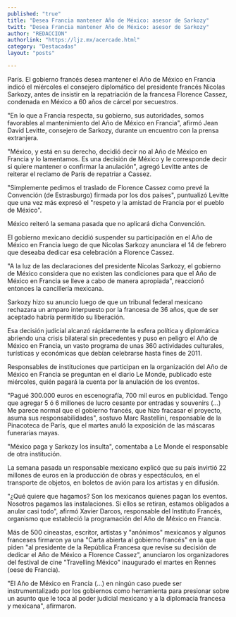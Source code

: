 ```yaml
---
published: "true"
title: "Desea Francia mantener Año de México: asesor de Sarkozy"
twitt: "Desea Francia mantener Año de México: asesor de Sarkozy"
author: "REDACCION"
authorlink: "https://ljz.mx/acercade.html"
category: "Destacadas"
layout: "posts"

---
```



  París. El gobierno francés desea mantener el Año de México en Francia indicó el miércoles el consejero diplomático del presidente francés Nicolas Sarkozy, antes de insistir en la repatriación de la francesa Florence Cassez, condenada en México a 60 años de cárcel por secuestros.



  "En lo que a Francia respecta, su gobierno, sus autoridades, somos favorables al mantenimiento del Año de México en Francia", afirmó Jean David Levitte, consejero de Sarkozy, durante un encuentro con la prensa extranjera.



  "México, y está en su derecho, decidió decir no al Año de México en Francia y lo lamentamos. Es una decisión de México y le corresponde decir si quiere mantener o confirmar la anulación", agregó Levitte antes de reiterar el reclamo de París de repatriar a Cassez.



  "Simplemente pedimos el traslado de Florence Cassez como prevé la Convención (de Estrasburgo) firmada por los dos países", puntualizó Levitte que una vez más expresó el "respeto y la amistad de Francia por el pueblo de México".



  México reiteró la semana pasada que no aplicará dicha Convención.



  El gobierno mexicano decidió suspender su participación en el Año de México en Francia luego de que Nicolas Sarkozy anunciara el 14 de febrero que deseaba dedicar esa celebración a Florence Cassez.



  "A la luz de las declaraciones del presidente Nicolas Sarkozy, el gobierno de México considera que no existen las condiciones para que el Año de México en Francia se lleve a cabo de manera apropiada", reaccionó entonces la cancillería mexicana.



  Sarkozy hizo su anuncio luego de que un tribunal federal mexicano rechazara un amparo interpuesto por la francesa de 36 años, que de ser aceptado habría permitido su liberación.



  Esa decisión judicial alcanzó rápidamente la esfera política y diplomática abriendo una crisis bilateral sin precedentes y puso en peligro el Año de México en Francia, un vasto programa de unas 360 actividades culturales, turísticas y económicas que debían celebrarse hasta fines de 2011.



  Responsables de instituciones que participan en la organización del Año de México en Francia se preguntan en el diario Le Monde, publicado este miércoles, quién pagará la cuenta por la anulación de los eventos.



  "Pagué 300.000 euros en escenografía, 700 mil euros en publicidad. Tengo que agregar 5 ó 6 millones de lucro cesante por entradas y souvenirs (...) Me parece normal que el gobierno francés, que hizo fracasar el proyecto, asuma sus responsabilidades", sostuvo Marc Rastellini, responsable de la Pinacoteca de París, que el martes anuló la exposición de las máscaras funerarias mayas.



  "México paga y Sarkozy los insulta", comentaba a Le Monde el responsable de otra institución.



  La semana pasada un responsable mexicano explicó que su país invirtió 22 millones de euros en la producción de obras y espectáculos, en el transporte de objetos, en boletos de avión para los artistas y en difusión.



  "¿Qué quiere que hagamos? Son los mexicanos quienes pagan los eventos. Nosotros pagamos las instalaciones. Si ellos se retiran, estamos obligados a anular casi todo", afirmó Xavier Darcos, responsable del Instituto Francés, organismo que estableció la programación del Año de México en Francia.



  Más de 500 cineastas, escritor, artistas y "anónimos" mexicanos y algunos franceses firmaron ya una "Carta abierta al gobierno francés" en la que piden "al presidente de la República Francesa que revise su decisión de dedicar el Año de México a Florence Cassez", anunciaron los organizadores del festival de cine "Travelling México" inaugurado el martes en Rennes (oese de Francia).



  "El Año de México en Francia (...) en ningún caso puede ser instrumentalizado por los gobiernos como herramienta para presionar sobre un asunto que le toca al poder judicial mexicano y a la diplomacia francesa y mexicana", afirmaron.

